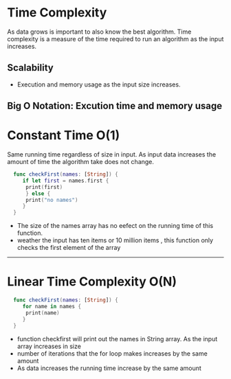 
# Time Complexity 
As data grows is important to also know the best algorithm.
Time complexity is a measure of the time required to run an algorithm as the input increases.


## Scalability
- Execution and memory usage as the input size increases. 

## Big O Notation: Excution time and memory usage

# Constant Time O(1)
Same running time regardless of size in input. 
As input data increases the amount of time the algorithm take does not change. 




```swift
  func checkFirst(names: [String]) {
     if let first = names.first {
      print(first)
      } else {
      print("no names")
     }
  }
```
 - The size of the  names array has no eefect on the running time of this function. 
 - weather the input has ten items or 10 million items , this function only checks the first element of the array 


--------
# Linear Time Complexity O(N)

```swift
  func checkFirst(names: [String]) {
     for name in names {
      print(name)
     }
  }
```
- function checkfirst will print out the names in String array. As the input array increases in size
- number of iterations that the for loop makes increases by the same amount 
- As data increases the running time increase by the same amount 
